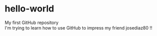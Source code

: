 # hello-world
My first GitHub repository  
 I'm trying to learn how to use GitHub to impress my friend josediaz80 !!  
